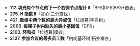 
- **117. 填充每个节点的下一个右侧节点指针 II**「BFS|DFS|BFS+链表」
- **275. H 指数 II**「贪心|二分查找」
- **421. 数组中两个数的最大异或值**「位运算|字典树」
- **2003. 每棵子树内缺失的最小基因值**「DFS」
- **2103. 环和扣**「位运算|模拟」
- **2127. 参加会议的最多员工数**「内向基环树|拓扑排序」